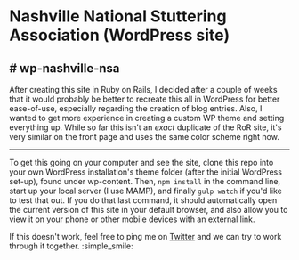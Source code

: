 # Nashville National Stuttering Association (WordPress site)
## # wp-nashville-nsa

After creating this site in Ruby on Rails, I decided after a couple of weeks that it would probably be better to recreate this all in WordPress for better ease-of-use, especially regarding the creation of blog entries. Also, I wanted to get more experience in creating a custom WP theme and setting everything up. While so far this isn't an *exact* duplicate of the RoR site, it's very similar on the front page and uses the same color scheme right now.

---

To get this going on your computer and see the site, clone this repo into your own WordPress installation's theme folder (after the initial WordPress set-up), found under wp-content. Then, `npm install` in the command line, start up your local server (I use MAMP), and finally `gulp watch` if you'd like to test that out. If you do that last command, it should automatically open the current version of this site in your default browser, and also allow you to view it on your phone or other mobile devices with an external link.

If this doesn't work, feel free to ping me on [Twitter](https://twitter.com/kindlingscript) and we can try to work through it together. :simple_smile:
